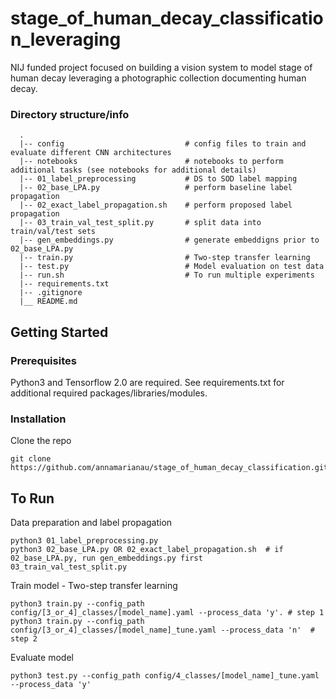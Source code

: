 # stage_of_human_decay_classification_leveraging

NIJ funded project focused on building a vision system to model stage of human decay leveraging a photographic collection documenting human decay.

### Directory structure/info
```
  .
  |-- config                           # config files to train and evaluate different CNN architectures
  |-- notebooks                        # notebooks to perform additional tasks (see notebooks for additional details)
  |-- 01_label_preprocessing           # DS to SOD label mapping      
  |-- 02_base_LPA.py                   # perform baseline label propagation
  |-- 02_exact_label_propagation.sh    # perform proposed label propagation
  |-- 03_train_val_test_split.py       # split data into train/val/test sets
  |-- gen_embeddings.py                # generate embeddigns prior to 02_base_LPA.py
  |-- train.py                         # Two-step transfer learning
  |-- test.py                          # Model evaluation on test data
  |-- run.sh                           # To run multiple experiments
  |-- requirements.txt
  |-- .gitignore
  |__ README.md
```

## Getting Started

### Prerequisites
Python3 and Tensorflow 2.0 are required. See requirements.txt for additional required packages/libraries/modules. 

### Installation
Clone the repo
   ```
   git clone https://github.com/annamarianau/stage_of_human_decay_classification.git
   ```
   
## To Run
Data preparation and label propagation
```
python3 01_label_preprocessing.py 
python3 02_base_LPA.py OR 02_exact_label_propagation.sh  # if 02_base_LPA.py, run gen_embeddings.py first
03_train_val_test_split.py
```

Train model - Two-step transfer learning
```
python3 train.py --config_path config/[3_or_4]_classes/[model_name].yaml --process_data 'y'. # step 1
python3 train.py --config_path config/[3_or_4]_classes/[model_name]_tune.yaml --process_data 'n'  # step 2
```

Evaluate model
```
python3 test.py --config_path config/4_classes/[model_name]_tune.yaml --process_data 'y'



